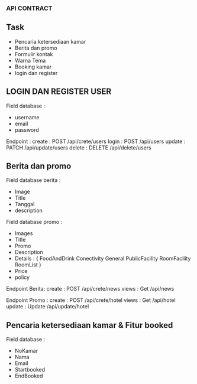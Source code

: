 ### API CONTRACT

## Task
- Pencaria ketersediaan kamar
- Berita dan promo
- Formulir kontak
- Warna Tema
- Booking kamar
- login dan register

## LOGIN DAN REGISTER USER

Field database : 
- username
- email 
- password

Endpoint : 
create : POST /api/crete/users
login : POST /api/users
update : PATCH /api/update/users
delete : DELETE /api/delete/users

## Berita dan promo
Field database berita : 
- Image
- Title
- Tanggal
- description

Field database promo : 
- Images
- Title
- Promo
- Description
- Details : {
      FoodAndDrink 
      Conectivity
      General 
      PublicFacility
      RoomFacility
      RoomList
}
- Price
- policy

Endpoint Berita: 
create : POST /api/crete/news
views : Get /api/news

Endpoint Promo :
create : POST /api/crete/hotel
views : Get /api/hotel
update : Update /api/update/hotel

## Pencaria ketersediaan kamar & Fitur booked
Field database : 
- NoKamar
- Nama
- Email
- Startbooked
- EndBooked























